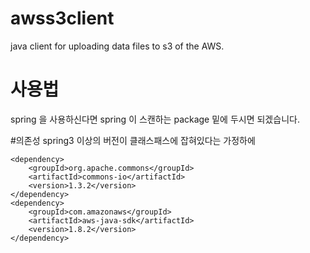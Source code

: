 awss3client
===========

java client for uploading data files to s3 of the AWS.

# 사용법

spring 을 사용하신다면 spring 이 스캔하는 package 밑에 두시면 되겠습니다.

#의존성
spring3 이상의 버전이 클래스패스에 잡혀있다는 가정하에

```
<dependency>
	<groupId>org.apache.commons</groupId>
	<artifactId>commons-io</artifactId>
	<version>1.3.2</version>
</dependency>
<dependency>
	<groupId>com.amazonaws</groupId>
	<artifactId>aws-java-sdk</artifactId>
	<version>1.8.2</version>
</dependency>
```

